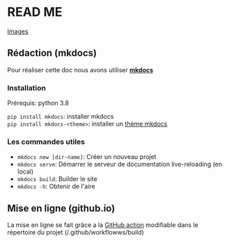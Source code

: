 # READ ME

[Images](https://lsarlinmagnus.imgur.com/all)

## Rédaction (mkdocs)
Pour réaliser cette doc nous avons utiliser [**mkdocs**](https://www.mkdocs.org/)  

### Installation
Prérequis: python 3.8

`pip install mkdocs`: installer mkdocs  
`pip install mkdocs-<theme>`: installer un [thème mkdocs](https://github.com/mkdocs/mkdocs/wiki/MkDocs-Themes)  

### Les commandes utiles
* `mkdocs new [dir-name]`: Créer un nouveau projet  
* `mkdocs serve`: Démarrer le serveur de documentation live-reloading (en local)  
* `mkdocs build`: Builder le site  
* `mkdocs -h`: Obtenir de l'aire  


## Mise en ligne (github.io)

La mise en ligne se fait grâce a la [GitHub action](https://fr.github.com/features/actions) modifiable dans le répertoire du projet (/.github/workflowws/build)
